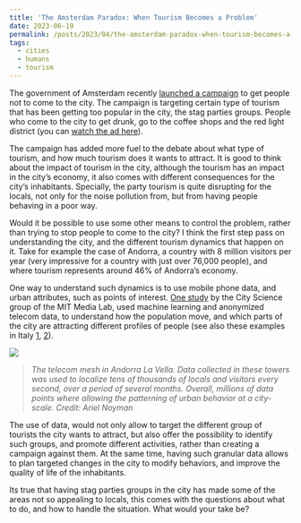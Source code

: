 ```yaml
---
title: 'The Amsterdam Paradox: When Tourism Becomes a Problem'
date: 2023-06-19
permalink: /posts/2023/04/the-amsterdam-paradox-when-tourism-becomes-a-problem/
tags: 
  - cities
  - humans 
  - tourism
---
```


The government of Amsterdam recently [launched a campaign](https://www.nytimes.com/2023/03/29/world/europe/amsterdam-uk-tourists-stay-away.html?smid=nytcore-ios-share&referringSource=articleShare) to get people not to come to the city. The campaign is targeting certain type of tourism that has been getting too popular in the city, the stag parties groups. People who come to the city to get drunk, go to the coffee shops and the red light district (you can [watch the ad here](https://youtu.be/WNV7w9-9aDI)). 

The campaign has added more fuel to the debate about what type of tourism, and how much tourism does it wants to attract. It is good to think about the impact of tourism in the city, although the tourism has an impact in the city’s economy, it also comes with different consequences for the city’s inhabitants. Specially, the party tourism is quite disrupting for the locals, not only for the noise pollution from, but from having people behaving in a poor way.

Would it be possible to use some other means to control the problem, rather than trying to stop people to come to the city? I think the first step pass on understanding the city, and the different tourism dynamics that happen on it. Take for example the case of Andorra, a country with 8 million visitors per year (very impressive for a country with just over 76,000 people), and where tourism represents around 46% of Andorra’s economy. 

One way to understand such dynamics is to use mobile phone data, and urban attributes, such as points of interest. [One study](https://www.media.mit.edu/projects/reversed-urbanism/overview/) by the City Science group of the MIT Media Lab, used machine learning and anonymized telecom data, to understand how the population move, and which parts of the city are attracting different profiles of people (see also these examples in Italy [1](https://www.dssgfellowship.org/project/optimising-tourism-in-tuscany/), [2](https://www.dssgfellowship.org/project/sustainabletourismtuscany/)).

![]({{site.imgsurl}}2023-06-22-Andorra-Aryel-Noyman.gif)
> *The telecom mesh in Andorra La Vella. Data collected in these towers was used to localize tens of thousands of locals and visitors every second, over a period of several months. Overall, millions of data points where allowing the patterning of urban behavior at a city-scale.*
> *Credit:*
> *Ariel Noyman*

The use of data, would not only allow to target the different group of tourists the city wants to attract, but also offer the possibility to identify such groups, and promote different activities, rather than creating a campaign against them. At the same time, having such granular data allows to plan targeted changes in the city to modify behaviors, and improve the quality of life of the inhabitants.

Its true that having stag parties groups in the city has made some of the areas not so appealing to locals, this comes with the questions about what to do, and how to handle the situation. What would your take be?
